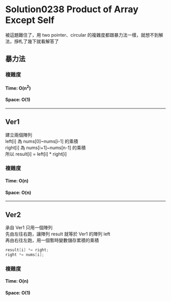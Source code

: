 # Solution0238 Product of Array Except Self

被這題難住了，用 two pointer、circular 的複雜度都跟暴力法一樣，就想不到解法，掙札了幾下就看解答了

## 暴力法

### 複雜度

#### Time: O(n<sup>2</sup>)

#### Space: O(1)

---

## Ver1

建立兩個陣列  
left[i] 為 nums[0]~nums[i-1] 的乘積  
right[i] 為 nums[i+1]~nums[n-1] 的乘積  
所以 result[i] = left[i] * right[i]

### 複雜度

#### Time: O(n)

#### Space: O(n)

---

## Ver2

承自 Ver1
只用一個陣列  
先由左往右跑，讓陣列 result 就等於 Ver1 的陣列 left  
再由右往左跑，用一個暫時變數儲存累積的乘積
```csharp
result[i] *= right;
right *= nums[i];
```
### 複雜度

#### Time: O(n)

#### Space: O(1)